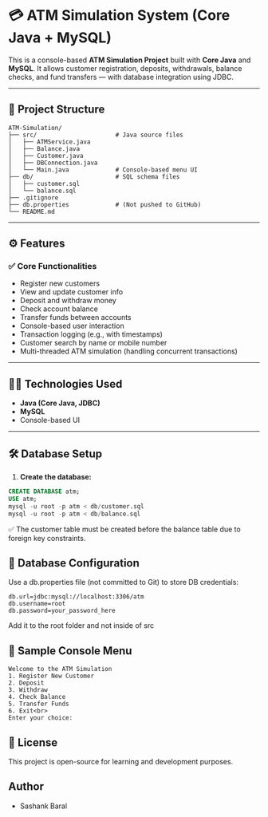 # 💳 ATM Simulation System (Core Java + MySQL)

This is a console-based **ATM Simulation Project** built with **Core Java** and **MySQL**. It allows customer registration, deposits, withdrawals, balance checks, and fund transfers — with database integration using JDBC.

---

## 📁 Project Structure

```
ATM-Simulation/
├── src/                      # Java source files
│   ├── ATMService.java
│   ├── Balance.java
│   ├── Customer.java
│   ├── DBConnection.java
│   └── Main.java             # Console-based menu UI
├── db/                       # SQL schema files
│   ├── customer.sql
│   └── balance.sql
├── .gitignore
├── db.properties             # (Not pushed to GitHub)
└── README.md
```



---

## ⚙️ Features

### ✅ Core Functionalities

- Register new customers
- View and update customer info
- Deposit and withdraw money
- Check account balance
- Transfer funds between accounts
- Console-based user interaction
- Transaction logging (e.g., with timestamps)
- Customer search by name or mobile number
- Multi-threaded ATM simulation (handling concurrent transactions)

---

## 🧑‍💻 Technologies Used

- **Java (Core Java, JDBC)**
- **MySQL**
- Console-based UI

---

## 🛠️ Database Setup

1. **Create the database:**

```sql
CREATE DATABASE atm;
USE atm;
mysql -u root -p atm < db/customer.sql
mysql -u root -p atm < db/balance.sql
```

✅ The customer table must be created before the balance table due to foreign key constraints.

## 🔐 Database Configuration
Use a db.properties file (not committed to Git) to store DB credentials:
````
db.url=jdbc:mysql://localhost:3306/atm
db.username=root
db.password=your_password_here
````
Add it to the root folder and not inside of src


## 🧪 Sample Console Menu
````
Welcome to the ATM Simulation
1. Register New Customer
2. Deposit
3. Withdraw
4. Check Balance
5. Transfer Funds
6. Exit<br>
Enter your choice:
````

## 📄 License
This project is open-source for learning and development purposes.

## Author
- Sashank Baral



